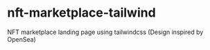 # nft-marketplace-tailwind

NFT marketplace landing page using tailwindcss
(Design inspired by OpenSea)
